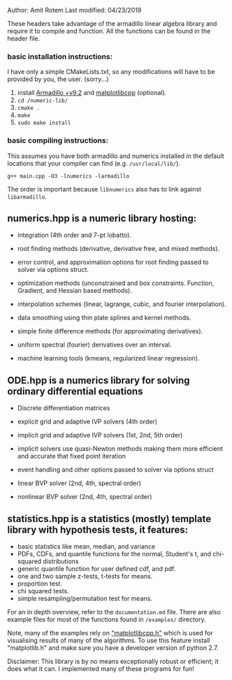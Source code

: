 Author: Amit Rotem
Last modified: 04/23/2019

These headers take advantage of the armadillo linear algebra library and require it to compile and function.
All the functions can be found in the header file.

### basic installation instructions:
I have only a simple CMakeLists.txt, so any modifications will have to be provided by you, the user. (sorry...)
1. install [Armadillo +v9.2](http://arma.sourceforge.net/) and [matplotlibcpp](https://github.com/lava/matplotlib-cpp) (optional).
1. `cd /numeric-lib/`
1. `cmake .`
1. `make`
1. `sudo make install`

### basic compiling instructions:
This assumes you have both armadillo and numerics installed in the default locations that your compiler can find (e.g. `/usr/local/lib/`).
```
g++ main.cpp -O3 -lnumerics -larmadillo
```
The order is important because `libnumerics` also has to link against `libarmadillo`.

## numerics.hpp is a numeric library hosting:
* integration (4th order and 7-pt lobatto).

* root finding methods (derivative, derivative free, and mixed methods).
* error control, and approximation options for root finding passed to solver via options struct.

* optimization methods (unconstrained and box constraints. Function, Gradient, and Hessian based methods).

* interpolation schemes (linear, lagrange, cubic, and fourier interpolation).

* data smoothing using thin plate splines and kernel methods.

* simple finite difference methods (for approximating derivatives).
* uniform spectral (fourier) derivatives over an interval.

* machine learning tools (kmeans, regularized linear regression).

## ODE.hpp is a numerics library for solving ordinary differential equations
* Discrete differentiation matrices
* explicit grid and adaptive IVP solvers (4th order)
* implicit grid and adaptive IVP solvers (1st, 2nd, 5th order)
* implicit solvers use quasi-Newton methods making them more efficient and accurate that fixed point iteration
* event handling and other options passed to solver via options struct

* linear BVP solver (2nd, 4th, spectral order)
* nonlinear BVP solver (2nd, 4th, spectral order)

## statistics.hpp is a statistics (mostly) template library with hypothesis tests, it features:
* basic statistics like mean, median, and variance
* PDFs, CDFs, and quantile functions for the normal, Student's t, and chi-squared distributions
* generic quantile function for user defined cdf, and pdf.
* one and two sample z-tests, t-tests for means.
* proportion test.
* chi squared tests.
* simple resampling/permutation test for means.

For an in depth overview, refer to the `documentation.md` file. There are also example files for most of the functions found in `/examples/` directory.

Note, many of the examples rely on ["matplotlibcpp.h"](https://github.com/lava/matplotlib-cpp) which is used for visualising results of many of the algorithms. To use this feature install "matplotlib.h" and make sure you have a developer version of python 2.7.

Disclaimer: This library is by no means exceptionally robust or efficient; it does what it can. I implemented many of these programs for fun!